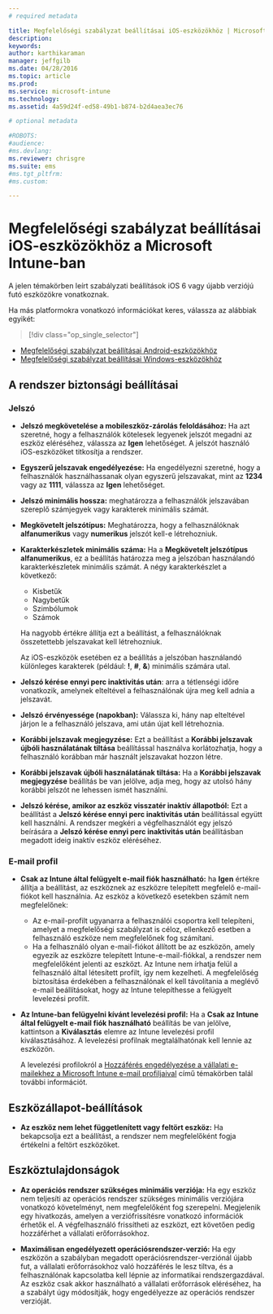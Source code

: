 ```yaml
---
# required metadata

title: Megfelelőségi szabályzat beállításai iOS-eszközökhöz | Microsoft Intune
description:
keywords:
author: karthikaraman
manager: jeffgilb
ms.date: 04/28/2016
ms.topic: article
ms.prod:
ms.service: microsoft-intune
ms.technology:
ms.assetid: 4a59d24f-ed58-49b1-b874-b2d4aea3ec76

# optional metadata

#ROBOTS:
#audience:
#ms.devlang:
ms.reviewer: chrisgre
ms.suite: ems
#ms.tgt_pltfrm:
#ms.custom:

---
```



# Megfelelőségi szabályzat beállításai iOS-eszközökhöz a Microsoft Intune-ban

A jelen témakörben leírt szabályzati beállítások  iOS 6 vagy újabb verziójú futó eszközökre vonatkoznak.

Ha más platformokra vonatkozó információkat keres, válassza az alábbiak egyikét:
> [!div class="op_single_selector"]
- [Megfelelőségi szabályzat beállításai Android-eszközökhöz](android-compliance-policy-settings-in-microsoft-intune.md)
- [Megfelelőségi szabályzat beállításai Windows-eszközökhöz](windows-compliance-policy-settings-in-microsoft-intune.md)

## A rendszer biztonsági beállításai
### Jelszó
- **Jelszó megkövetelése a mobileszköz-zárolás feloldásához:**    Ha azt szeretné, hogy a felhasználók kötelesek legyenek jelszót megadni az eszköz eléréséhez, válassza az **Igen** lehetőséget. A jelszót használó iOS-eszközöket titkosítja a rendszer.

- **Egyszerű jelszavak engedélyezése:**    Ha engedélyezni szeretné, hogy a felhasználók használhassanak olyan egyszerű jelszavakat, mint az **1234** vagy az **1111**, válassza az **Igen** lehetőséget.

-  **Jelszó minimális hossza:** meghatározza a felhasználók jelszavában szereplő számjegyek vagy karakterek minimális számát.
- **Megkövetelt jelszótípus:** Meghatározza, hogy a felhasználóknak **alfanumerikus** vagy **numerikus** jelszót kell-e létrehozniuk.

- **Karakterkészletek minimális száma:** Ha a **Megkövetelt jelszótípus** **alfanumerikus**, ez a beállítás határozza meg a jelszóban használandó karakterkészletek minimális számát. A négy karakterkészlet a következő:
  -   Kisbetűk
  -   Nagybetűk
  -   Szimbólumok
  -   Számok

  Ha nagyobb értékre állítja ezt a beállítást, a felhasználóknak összetettebb jelszavakat kell létrehozniuk.

  Az iOS-eszközök esetében ez a beállítás a jelszóban használandó különleges karakterek (például: **!**, **#**, **&amp;**) minimális számára utal.
- **Jelszó kérése ennyi perc inaktivitás után**: arra a tétlenségi időre vonatkozik, amelynek elteltével a felhasználónak újra meg kell adnia a jelszavát.

- **Jelszó érvényessége (napokban):** Válassza ki, hány nap elteltével járjon le a felhasználó jelszava, ami után újat kell létrehoznia.

- **Korábbi jelszavak megjegyzése:** Ezt a beállítást a **Korábbi jelszavak újbóli használatának tiltása** beállítással használva korlátozhatja, hogy a felhasználó korábban már használt jelszavakat hozzon létre.

- **Korábbi jelszavak újbóli használatának tiltása:** Ha a **Korábbi jelszavak megjegyzése** beállítás be van jelölve, adja meg, hogy az utolsó hány korábbi jelszót ne lehessen ismét használni.

- **Jelszó kérése, amikor az eszköz visszatér inaktív állapotból:** Ezt a beállítást a **Jelszó kérése ennyi perc inaktivitás után** beállítással együtt kell használni. A rendszer megkéri a végfelhasználót egy jelszó beírására a **Jelszó kérése ennyi perc inaktivitás után** beállításban megadott ideig inaktív eszköz eléréséhez.

### E-mail profil
- **Csak az Intune által felügyelt e-mail fiók használható:** ha **Igen** értékre állítja a beállítást, az eszköznek az eszközre telepített megfelelő e-mail-fiókot kell használnia. Az eszköz a következő esetekben számít nem megfelelőnek:
  - Az e-mail-profilt ugyanarra a felhasználói csoportra kell telepíteni, amelyet a megfelelőségi szabályzat is céloz, ellenkező esetben a felhasználó eszköze nem megfelelőnek fog számítani.
  - Ha a felhasználó olyan e-mail-fiókot állított be az eszközön, amely egyezik az eszközre telepített Intune-e-mail-fiókkal, a rendszer nem megfelelőként jelenti az eszközt. Az Intune nem írhatja felül a felhasználó által létesített profilt, így nem kezelheti. A megfelelőség biztosítása érdekében a felhasználónak el kell távolítania a meglévő e-mail beállításokat, hogy az Intune telepíthesse a felügyelt levelezési profilt.


- **Az Intune-ban felügyelni kívánt levelezési profil:**
     Ha a **Csak az Intune által felügyelt e-mail fiók használható** beállítás be van jelölve, kattintson a **Kiválasztás** elemre az Intune levelezési profil kiválasztásához. A levelezési profilnak megtalálhatónak kell lennie az eszközön.

     A levelezési profilokról a [Hozzáférés engedélyezése a vállalati e-mailekhez a Microsoft Intune e-mail profiljaival](configure-access-to-corporate-email-using-email-profiles-with-microsoft-intune.md) című témakörben talál további információt.

## Eszközállapot-beállítások

- **Az eszköz nem lehet függetlenített vagy feltört eszköz:** Ha bekapcsolja ezt a beállítást, a rendszer nem megfelelőként fogja értékelni a feltört eszközöket.

##  Eszköztulajdonságok
- **Az operációs rendszer szükséges minimális verziója:** Ha egy eszköz nem teljesíti az operációs rendszer szükséges minimális verziójára vonatkozó követelményt, nem megfelelőként fog szerepelni.
Megjelenik egy hivatkozás, amelyen a verziófrissítésre vonatkozó információk érhetők el. A végfelhasználó frissítheti az eszközt, ezt követően pedig hozzáférhet a vállalati erőforrásokhoz.

- **Maximálisan engedélyezett operációsrendszer-verzió:** Ha egy eszközön a szabályban megadott operációsrendszer-verziónál újabb fut, a vállalati erőforrásokhoz való hozzáférés le lesz tiltva, és a felhasználónak kapcsolatba kell lépnie az informatikai rendszergazdával. Az eszköz csak akkor használható a vállalati erőforrások eléréséhez, ha a szabályt úgy módosítják, hogy engedélyezze az operációs rendszer verzióját.


<!--HONumber=Jun16_HO2-->


